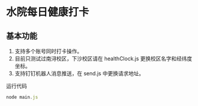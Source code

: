 # 水院每日健康打卡

## 基本功能
1. 支持多个账号同时打卡操作。
2. 目前只测试过南浔校区，下沙校区请在 healthClock.js 更换校区名字和经纬度坐标。
3. 支持钉钉机器人消息推送，在 send.js 中更换请求地址。

运行代码
```js
node main.js
```
